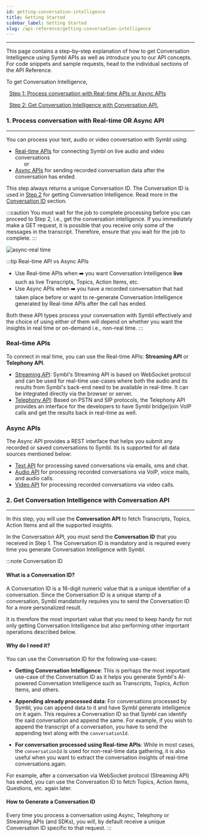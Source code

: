 ```yaml
---
id: getting-conversation-intelligence
title: Getting Started
sidebar_label: Getting Started
slug: /api-reference/getting-conversation-intelligence
---
```

---
 
This page contains a step-by-step explanation of how to get Conversation Intelligence using Symbl APIs as well as introduce you to our API concepts. For code snippets and sample requests, head to the individual sections of the API Reference.
 
To get Conversation Intelligence,
 
&nbsp;&nbsp;[Step 1: Process conversation with Real-time APIs or Async APIs](#1-process-conversation-with-real-time-or-async-api) <br/>
 
&nbsp;&nbsp;[Step 2: Get Conversation Intelligence with Conversation API.](#2-get-conversation-intelligence-with-conversation-api)
 
### 1. Process conversation with Real-time OR Async API
---
You can process your text, audio or video conversation with Symbl using:
- [Real-time APIs](#real-time-apis) for connecting Symbl on live audio and video conversations<br/>
&nbsp;&nbsp;&nbsp;&nbsp;&nbsp; or
- [Async APIs](#async-apis) for sending recorded conversation data after the conversation has ended.
 
This step always returns a unique Conversation ID. The Conversation ID is used in [Step 2](#2-get-conversation-intelligence-with-conversation-api) for getting Conversation Intelligence. Read more in the [Conversation ID](#what-is-a-conversation-id) section.

:::caution
You must wait for the job to complete processing before you can proceed to Step 2, i.e., get the conversation intelligence. If you immediately make a GET request, it is possible that you receive only some of the messages in the transcript. Therefore, ensure that you wait for the job to complete. 
:::

![async-real time](/img/realtime-vs-async.png)
 
 
:::tip Real-time API vs Async APIs
 
- Use Real-time APIs when ➡️ you want Conversation Intelligence **live** such as live Transcripts, Topics, Action Items, etc.
- Use Async APIs when ➡️ you have a recorded conversation that had taken place before or want to re-generate Conversation Intelligence generated by Real-time APIs after the call has ended.
 
Both these API types process your conversation with Symbl effectively and the choice of using either of them will depend on whether you want the insights in real time or on-demand i.e., non-real time.
:::
 
### Real-time APIs
 
To connect in real time, you can use the Real-time APIs: **Streaming API** or **Telephony API**.
 
- [Streaming API](/docs/streamingapi/introduction):
Symbl's Streaming API is based on WebSocket protocol and can be used for real-time use-cases where both the audio and its results from Symbl's back-end need to be available in real-time. It can be integrated directly via the browser or server.
- [Telephony API](/docs/telephony/introduction):
Based on PSTN and SIP protocols, the Telephony API provides an interface for the developers to have Symbl bridge/join VoIP calls and get the results back in real-time as well.
 
### Async APIs
The Async API provides a REST interface that helps you submit any recorded or saved conversations to Symbl. Its is supported for all data sources mentioned below:
 
- [Text API](/docs/async-api/overview/text/post-text) for processing saved conversations via emails, sms and chat.
- [Audio API](/docs/async-api/overview/audio/post-audio) for processing recorded conversations via VoIP, voice mails, and audio calls.
- [Video API](/docs/async-api/overview/video/post-video) for processing recorded conversations via video calls.
 
### 2. Get Conversation Intelligence with Conversation API
---
 
In this step, you will use the **Conversation API** to fetch Transcripts, Topics, Action Items and all the supported insights.
 
In the Conversation API, you must send the **Conversation ID** that you received in Step 1. The Conversation ID is mandatory and is required every time you generate Conversation Intelligence with Symbl.
 
:::note Conversation ID
#### What is a Conversation ID?
A Conversation ID is a 16-digit numeric value that is a unique identifier of a conversation. Since the Conversation ID is a unique stamp of a conversation, Symbl mandatorily requires you to send the Conversation ID for a more personalized result.
 
It is therefore the most important value that you need to keep handy for not only getting Conversation Intelligence but also performing other important operations described below.
 
#### Why do I need it?
You can use the Conversation ID for the following use-cases:
 
- **Getting Conversation Intelligence**: This is perhaps the most important use-case of the Conversation ID as it helps you generate Symbl's AI- powered Conversation Intelligence such as Transcripts, Topics, Action Items, and others.
 
- **Appending already processed data**: For conversations processed by Symbl, you can append data to it and have Symbl generate intelligence on it again. This requires a Conversation ID so that Symbl can identify the said conversation and append the same. For example, if you wish to append the transcript of a conversation, you have to send the appending text along with the `conversationId`.
 
- **For conversation processed using Real-time APIs**: While in most cases, the `conversationId` is used for non-real-time data gathering, it is also useful when you want to extract the conversation insights of real-time conversations again. 
 
For example, after a conversation via WebSocket protocol (Streaming API) has ended, you can use the Conversation ID to fetch Topics, Action Items, Questions, etc. again later.
 
 
#### How to Generate a Conversation ID
 
Every time you process a conversation using Async, Telephony or Streaming APIs (and SDKs), you will, by default receive a unique Conversation ID specific to that request.
:::

